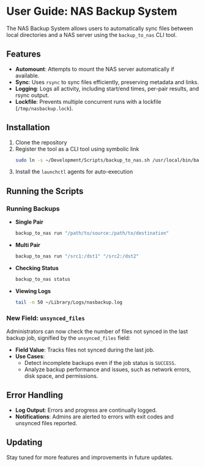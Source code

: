 # User Guide: NAS Backup System

The NAS Backup System allows users to automatically sync files between local directories and a NAS server using the `backup_to_nas` CLI tool.

## Features

- **Automount**: Attempts to mount the NAS server automatically if available.
- **Sync**: Uses `rsync` to sync files efficiently, preserving metadata and links.
- **Logging**: Logs all activity, including start/end times, per-pair results, and rsync output.
- **Lockfile**: Prevents multiple concurrent runs with a lockfile (`/tmp/nasbackup.lock`).

## Installation

1. Clone the repository
2. Register the tool as a CLI tool using symbolic link
   ```bash
   sudo ln -s ~/Development/Scripts/backup_to_nas.sh /usr/local/bin/backup_to_nas
   ```
3. Install the `launchctl` agents for auto-execution

## Running the Scripts

### Running Backups
- **Single Pair**
  ```bash
  backup_to_nas run "/path/to/source:/path/to/destination"
  ```
- **Multi Pair**
  ```bash
  backup_to_nas run "/src1:/dst1" "/src2:/dst2"
  ```
- **Checking Status**
  ```bash
  backup_to_nas status
  ```
- **Viewing Logs**
  ```bash
  tail -n 50 ~/Library/Logs/nasbackup.log
  ```

### New Field: `unsynced_files`

Administrators can now check the number of files not synced in the last backup job, signified by the `unsynced_files` field:
- **Field Value**: Tracks files not synced during the last job.
- **Use Cases**:
  - Detect incomplete backups even if the job status is `SUCCESS`.
  - Analyze backup performance and issues, such as network errors, disk space, and permissions.

## Error Handling

- **Log Output**: Errors and progress are continually logged.
- **Notifications**: Admins are alerted to errors with exit codes and unsynced files reported.

## Updating

Stay tuned for more features and improvements in future updates.
